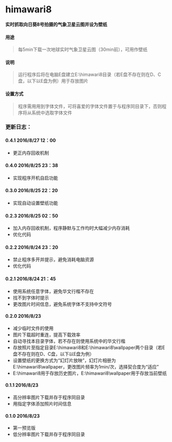 # himawari8
**实时抓取向日葵8号拍摄的气象卫星云图并设为壁纸**

#### 用途
> 每5min下载一次地球实时气象卫星云图（30min前），可用作壁纸

#### 说明
> 运行程序后将在电脑E盘建立E:\himawari8目录（若E盘不存在则在D、C盘，以下以E盘为例）用于存放图片

#### 设置方式
> 程序需用用到字体文件，可将喜爱的字体文件置于与程序同目录下，否则程序将从系统中选取字体文件



### 更新日志：

#### 0.4.1 2016/8/27 12：00
- 更正内存回收机制


#### 0.4.0 2016/8/25 23：38
- 实现程序开机自启功能


#### 0.3.0 2016/8/25 22：20
- 实现自动设置壁纸功能


#### 0.2.3 2016/8/25 02：50
- 加入内存回收机制，程序静默与工作均时大幅减少内存消耗
- 优化代码


#### 0.2.2 2016/8/24 23：20
- 禁止程序多开并提示，避免消耗电脑资源
- 优化代码


#### 0.2.1 2016/8/24 21：45
- 使用系统任意字体，避免华文行楷不存在
- 找不到字体时提示
- 更改图片时间信息，避免系统字体不支持中文符号


#### 0.2.0 2016/8/23
- 减少临时文件的使用
- 图片下载超时重连，提高下载效率
- 自动寻找本目录字体，若不存在则使用系统中的华文行楷
- 存放照片至指定目录E:\himawari8和E:\himawari8\wallpaper两个目录（若E盘不存在则在D、C盘，以下以E盘为例）
- 设置壁纸的更换方式为“幻灯片放映”，幻灯片相册为E:\himawari8\wallpaper，更改图片频率为1min/次，选择契合度为“适应”
- E:\himawari8用于存放历史图片，E:\himawari8\wallpaper用于存放当前壁纸


#### 0.1.1 2016/8/23
- 高分辨率图片下载并存于程序同目录
- 用指定字体添加照片时间信息


#### 0.1.0 2016/8/23
- 第一预览版
- 低分辨率图片下载并存于程序同目录
